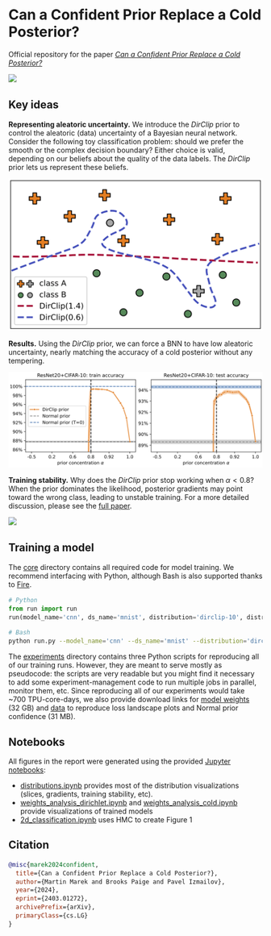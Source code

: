 # Can a Confident Prior Replace a Cold Posterior?

Official repository for the paper *[Can a Confident Prior Replace a Cold Posterior?](https://arxiv.org/abs/2403.01272)*

[![](https://img.shields.io/badge/arXiv-2403.01272-b31b1b.svg)](https://arxiv.org/abs/2403.01272)

## Key ideas

**Representing aleatoric uncertainty.** We introduce the *DirClip* prior to control the aleatoric (data) uncertainty of a Bayesian neural network. Consider the following toy classification problem: should we prefer the smooth or the complex decision boundary? Either choice is valid, depending on our beliefs about the quality of the data labels. The *DirClip* prior lets us represent these beliefs.

<img src="https://github.com/martin-marek/dirclip/blob/main/figures/decision_boundary.png" width="600">

**Results.** Using the *DirClip* prior, we can force a BNN to have low aleatoric uncertainty, nearly matching the accuracy of a cold posterior without any tempering.

![](figures/accuracy.png)

**Training stability.** Why does the *DirClip* prior stop working when $\alpha<0.8$? When the prior dominates the likelihood, posterior gradients may point toward the wrong class, leading to unstable training. For a more detailed discussion, please see the [full paper](TODO_ARXIV_LINK).

![](figures/gradients.gif)

## Training a model

The [core](core) directory contains all required code for model training. We recommend interfacing with Python, although Bash is also supported thanks to [Fire](https://github.com/google/python-fire).

```python
# Python
from run import run
run(model_name='cnn', ds_name='mnist', distribution='dirclip-10', distribution_param=0.9)
```

```bash
# Bash
python run.py --model_name='cnn' --ds_name='mnist' --distribution='dirclip-10' --distribution_param=0.9
```

The [experiments](experiments) directory contains three Python scripts for reproducing all of our training runs. However, they are meant to serve mostly as pseudocode: the scripts are very readable but you might find it necessary to add some experiment-management code to run multiple jobs in parallel, monitor them, etc. Since reproducing all of our experiments would take ~700 TPU-core-days, we also provide download links for [model weights](https://pub-e8bbdcbe8f6243b2a9933704a9b1d8bc.r2.dev/weights/dirclip/weights.zip) (32 GB) and [data](https://pub-e8bbdcbe8f6243b2a9933704a9b1d8bc.r2.dev/weights/dirclip/data.zip) to reproduce loss landscape plots and Normal prior confidence (31 MB).

## Notebooks

All figures in the report were generated using the provided [Jupyter notebooks](notebooks):
- [distributions.ipynb](notebooks/distributions.ipynb) provides most of the distribution visualizations (slices, gradients, training stability, etc).
- [weights_analysis_dirichlet.ipynb](notebooks/weights_analysis_dirichlet.ipynb) and [weights_analysis_cold.ipynb](notebooks/weights_analysis_cold.ipynb) provide visualizations of trained models
- [2d_classification.ipynb](notebooks/2d_classification.ipynb) uses HMC to create Figure 1

## Citation

```bibtex
@misc{marek2024confident,
  title={Can a Confident Prior Replace a Cold Posterior?}, 
  author={Martin Marek and Brooks Paige and Pavel Izmailov},
  year={2024},
  eprint={2403.01272},
  archivePrefix={arXiv},
  primaryClass={cs.LG}
}
```
